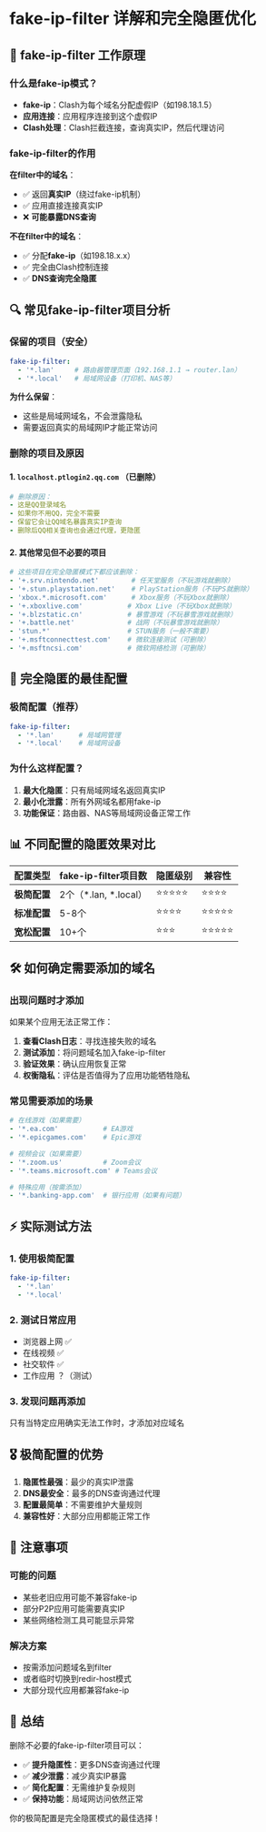 # fake-ip-filter 详解和完全隐匿优化

## 🎯 fake-ip-filter 工作原理

### 什么是fake-ip模式？
- **fake-ip**：Clash为每个域名分配虚假IP（如198.18.1.5）
- **应用连接**：应用程序连接到这个虚假IP
- **Clash处理**：Clash拦截连接，查询真实IP，然后代理访问

### fake-ip-filter的作用
**在filter中的域名**：
- ✅ 返回**真实IP**（绕过fake-ip机制）
- ✅ 应用直接连接真实IP
- ❌ **可能暴露DNS查询**

**不在filter中的域名**：
- ✅ 分配**fake-ip**（如198.18.x.x）
- ✅ 完全由Clash控制连接
- ✅ **DNS查询完全隐匿**

## 🔍 常见fake-ip-filter项目分析

### 保留的项目（安全）
```yaml
fake-ip-filter:
  - '*.lan'     # 路由器管理页面（192.168.1.1 → router.lan）
  - '*.local'   # 局域网设备（打印机、NAS等）
```
**为什么保留**：
- 这些是局域网域名，不会泄露隐私
- 需要返回真实的局域网IP才能正常访问

### 删除的项目及原因

#### 1. `localhost.ptlogin2.qq.com` （已删除）
```yaml
# 删除原因：
- 这是QQ登录域名
- 如果你不用QQ，完全不需要
- 保留它会让QQ域名暴露真实IP查询
- 删除后QQ相关查询也会通过代理，更隐匿
```

#### 2. 其他常见但不必要的项目
```yaml
# 这些项目在完全隐匿模式下都应该删除：
- '+.srv.nintendo.net'        # 任天堂服务（不玩游戏就删除）
- '+.stun.playstation.net'    # PlayStation服务（不玩PS就删除）  
- 'xbox.*.microsoft.com'      # Xbox服务（不玩Xbox就删除）
- '+.xboxlive.com'           # Xbox Live（不玩Xbox就删除）
- '+.blzstatic.cn'           # 暴雪游戏（不玩暴雪游戏就删除）
- '+.battle.net'             # 战网（不玩暴雪游戏就删除）
- 'stun.*'                   # STUN服务（一般不需要）
- '+.msftconnecttest.com'    # 微软连接测试（可删除）
- '+.msftncsi.com'           # 微软网络检测（可删除）
```

## 🎯 完全隐匿的最佳配置

### 极简配置（推荐）
```yaml
fake-ip-filter:
  - '*.lan'      # 局域网管理
  - '*.local'    # 局域网设备
```

### 为什么这样配置？
1. **最大化隐匿**：只有局域网域名返回真实IP
2. **最小化泄露**：所有外网域名都用fake-ip
3. **功能保证**：路由器、NAS等局域网设备正常工作

## 📊 不同配置的隐匿效果对比

| 配置类型 | fake-ip-filter项目数 | 隐匿级别 | 兼容性 |
|----------|---------------------|----------|--------|
| **极简配置** | 2个（*.lan, *.local） | ⭐⭐⭐⭐⭐ | ⭐⭐⭐⭐ |
| **标准配置** | 5-8个 | ⭐⭐⭐⭐ | ⭐⭐⭐⭐⭐ |
| **宽松配置** | 10+个 | ⭐⭐⭐ | ⭐⭐⭐⭐⭐ |

## 🛠️ 如何确定需要添加的域名

### 出现问题时才添加
如果某个应用无法正常工作：

1. **查看Clash日志**：寻找连接失败的域名
2. **测试添加**：将问题域名加入fake-ip-filter
3. **验证效果**：确认应用恢复正常
4. **权衡隐私**：评估是否值得为了应用功能牺牲隐私

### 常见需要添加的场景
```yaml
# 在线游戏（如果需要）
- '*.ea.com'           # EA游戏
- '*.epicgames.com'    # Epic游戏

# 视频会议（如果需要）  
- '*.zoom.us'          # Zoom会议
- '*.teams.microsoft.com' # Teams会议

# 特殊应用（按需添加）
- '*.banking-app.com'  # 银行应用（如果有问题）
```

## ⚡ 实际测试方法

### 1. 使用极简配置
```yaml
fake-ip-filter:
  - '*.lan'
  - '*.local'
```

### 2. 测试日常应用
- 浏览器上网 ✅
- 在线视频 ✅  
- 社交软件 ✅
- 工作应用 ？（测试）

### 3. 发现问题再添加
只有当特定应用确实无法工作时，才添加对应域名

## 🎖️ 极简配置的优势

1. **隐匿性最强**：最少的真实IP泄露
2. **DNS最安全**：最多的DNS查询通过代理
3. **配置最简单**：不需要维护大量规则
4. **兼容性好**：大部分应用都能正常工作

## 🚨 注意事项

### 可能的问题
- 某些老旧应用可能不兼容fake-ip
- 部分P2P应用可能需要真实IP
- 某些网络检测工具可能显示异常

### 解决方案
- 按需添加问题域名到filter
- 或者临时切换到redir-host模式
- 大部分现代应用都兼容fake-ip

## 📝 总结

删除不必要的fake-ip-filter项目可以：
- ✅ **提升隐匿性**：更多DNS查询通过代理
- ✅ **减少泄露**：减少真实IP暴露
- ✅ **简化配置**：无需维护复杂规则
- ✅ **保持功能**：局域网访问依然正常

你的极简配置是完全隐匿模式的最佳选择！
